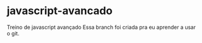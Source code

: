 # javascript-avancado
Treino de javascript avançado
Essa branch foi criada pra eu aprender a usar o git.
